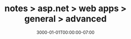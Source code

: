 ---
title: "notes > asp.net > web apps > general > advanced"
date: 3000-01-01T00:00:00-07:00
draft: true
---